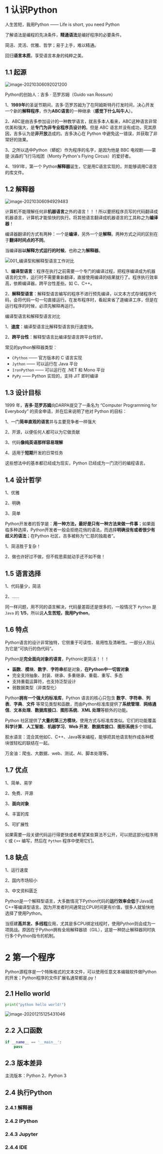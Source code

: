 # 1 认识Python

人生苦短，我用Python —— Life is short, you need Python

了解语法是编程的先决条件，**精通语法**是编好程序的必要条件。

简洁、灵活、优雅、哲学；易于上手，难以精通。

回归**语言本质**，享受语言本身的纯粹之美。

## 1.1 起源

![image-20210306092021200](../../插图/image-20210306092021200.png)

Python的创始人：吉多 · 范罗苏姆（Guido van Rossum）

1、**1989年**的圣诞节期间，吉多·范罗苏姆为了在阿姆斯特丹打发时间，决心开发一个新的**解释程序**，作为**ABC语言**的一种继承（**感觉下什么叫牛人**）。

2、ABC是由吉多参加设计的一种教学语言，就吉多本人看来，ABC这种语言非常优美和强大，是**专门为非专业程序员设计的**。但是 ABC 语言并没有成功，究其原因，吉多认为是**非开放**造成的。吉多决心在 Python 中避免这一错误，并获取了非常好的效果。

3、之所以选中Python（蟒蛇）作为程序的名字，是因为他是 BBC 电视剧——蒙提·派森的飞行马戏团（Monty Python's Flying Circus）的爱好者。

4、1991年，第一个 Python**解释器**诞生，它是用C语言实现的，并能够调用C语言的库文件。

## 1.2 解释器

![image-20210306094929483](../../插图/image-20210306094929483.png)

计算机不能理解任何非**机器语言**之外的语言！！！所以要把程序员写的代码翻译成机器语言，计算机才能愉快的执行。将其他语言翻译成机器语言的工具称之为**编译器**！

编译器翻译的方式有两种：一个是**编译**，另外一个是**解释**。两种方式之间的区别在于**翻译时间点的不同**。

当编译器**以解释方式运行的时候**，也称之为**解释器**。

![001_编译型和解释型语言工作对比](../../插图/001_编译型和解释型语言工作对比.png)

1、**编译型语言**：程序在执行之前需要一个专门的编译过程，把程序编译成为机器语言的文件，运行时不需要重新翻译，直接使用编译的结果就行了。程序执行效率高，依赖编译器，跨平台性差些。如 C、C++。

2、**解释型语言**：解释型语言编写的程序不进行预先编译，以文本方式存储程序代码，会将代码一句一句直接运行。在发布程序时，看起来省了道编译工序，但是在运行程序的时候，必须先解释再运行。

编译型语言和解释型语言对比

1、**速度**：编译型语言比解释型语言执行速度快。

2、**跨平台性**：解释型语言比编译型语言跨平台性好。

常见的python解释器类型：

* `CPython` —— 官方版本的 C 语言实现
* `Jython` —— 可以运行在 Java 平台
* `IronPython` —— 可以运行在 .NET 和 Mono 平台
* `PyPy` —— Python 实现的，支持 JIT 即时编译

## 1.3 设计目标

1999 年，**吉多·范罗苏姆**向DARPA提交了一条名为 “Computer Programming for Everybody” 的资金申请，并在后来说明了他对 Python 的目标：

1、一门**简单直观的语言**并与主要竞争者一样强大

2、开源，以便任何人都可以为它做贡献

3、代码**像纯英语那样容易理解**

4、适用于**短期**开发的日常任务

这些想法中的基本都已经成为现实，Python 已经成为一门流行的编程语言。

## 1.4 设计哲学

1、优雅

2、明确

3、简单

Python开发者的哲学是：**用一种方法，最好是只有一种方法来做一件事**；如果面临多种选择，Python开发者一般会拒绝花俏的语法，而选择**明确没有或者很少有歧义的语法**；在Python 社区，吉多被称为“仁慈的独裁者”。

1、简洁胜于复杂！

2、做也许好过不做，但不假思索就动手还不如不做！

## 1.5 语言选择

1、代码量少，简洁

2、……

同一样问题，用不同的语言解决，代码量差距还是很多的，一般情况下 `Python` 是 `Java` 的 **1/5**，所以说**人生苦短，我用Python**。

## 1.6 特点

Python语言的设计非常独特，它侧重于可读性、易用性及清晰性。一部分人则认为它是“可执行的伪代码”。

Python是**完全面向对象的语言**，Pythonic更简洁！！！

* **函数**、**模块**、**数字**、**字符串**都是对象，**在Python中一切皆对象**
* 完全支持抽象、封装、继承、多重继承、重载、重写、多态
* 支持重载运算符，也支持泛型设计
* 弱数据类型（非类型化）

Python**拥有一个强大的标准库**，Python 语言的核心只包含 **数字**、**字符串**、**列表**、**字典**、**文件** 等常见类型和函数，而由Python标准库提供了**系统管理**、**网络通信**、**文本处理**、**数据库接口**、**图形系统**、**XML 处理**等额外的功能。

Python 社区提供了**大量的第三方模块**，使用方式与标准库类似。它们的功能覆盖**科学计算**、**人工智能**、**机器学习**、**Web 开发**、**数据库接口**、**图形系统**多个领域。

胶水语言：混合其他如C、C++、Java等来编程，能够把其他语言制作成各种模块很轻松的联结在一起。

万金油：爬虫、大数据、web、测试、AI、脚本处理等。

## 1.7 优点

1、简单、易学

2、免费、开源

3、**面向对象**

4、丰富的库

5、可扩展性

如果需要一段关键代码运行得更快或者希望某些算法不公开，可以把这部分程序用 `C` 或 `C++` 编写，然后在 `Python` 程序中使用它们。

## 1.8 缺点

1、运行速度

2、国内市场较小

3、中文资料匮乏

Python是一个解释型语言，大多数情况下Python代码的**运行效率会低**于Java或C++等编译型语言。因为开发者时间通常比CPU时间更有价值，很多人就愉快地选择了使用Python。

当搭建**高并发、多线程**应用，尤其是多CPU绑定线程时，使用Python则会成为一项挑战。原因在于Python拥有全局解释器锁（GIL），这是一种防止解释器同时执行多个Python指令的机制。

# 2 第一个程序

Python源程序是一个特殊格式的文本文件，可以使用任意文本编辑软件做Python的开发；Python程序的文件扩展名通常都是.py！

## 2.1 Hello world

```python
print("python hello world!")
```

![image-20201215125431046](../../插图/image-20201215125431046.png)

## 2.2 入口函数

```python
if __name__ == '__main__':
    pass
```



## 2.3 版本差异

主流版本：Python 2、Python 3

## 2.4 执行Python

### 2.4.1 解释器



### 2.4.2 IPython



### 2.4.3 Jupyter



### 2.4.4 IDE